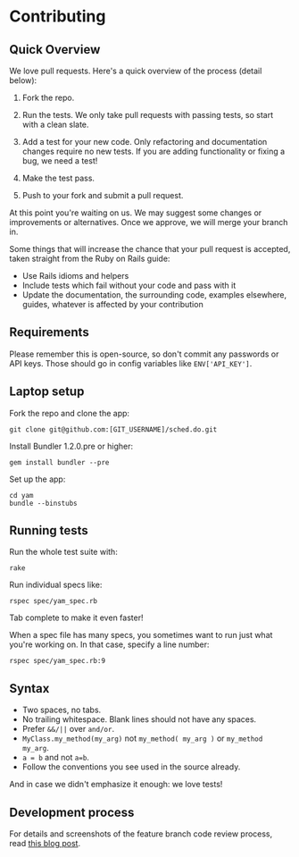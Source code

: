 Contributing
============


Quick Overview
--------------

We love pull requests. Here's a quick overview of the process (detail below):

1. Fork the repo.

2. Run the tests. We only take pull requests with passing tests, so start with a clean slate.

3. Add a test for your new code. Only refactoring and documentation changes require no new tests. If you are adding functionality or fixing a bug, we need a test!

4. Make the test pass.

5. Push to your fork and submit a pull request.

At this point you're waiting on us. We may suggest some changes or improvements or alternatives. Once we approve, we will merge your branch in.

Some things that will increase the chance that your pull request is accepted, taken straight from the Ruby on Rails guide:

* Use Rails idioms and helpers
* Include tests which fail without your code and pass with it
* Update the documentation, the surrounding code, examples elsewhere, guides, whatever is affected by your contribution


Requirements
--------------

Please remember this is open-source, so don't commit any passwords or API keys.
Those should go in config variables like `ENV['API_KEY']`.


Laptop setup
------------

Fork the repo and clone the app:

    git clone git@github.com:[GIT_USERNAME]/sched.do.git


Install Bundler 1.2.0.pre or higher:

    gem install bundler --pre

Set up the app:

    cd yam
    bundle --binstubs


Running tests
-------------

Run the whole test suite with:

    rake

Run individual specs like:

    rspec spec/yam_spec.rb

Tab complete to make it even faster!

When a spec file has many specs, you sometimes want to run just what you're
working on. In that case, specify a line number:

    rspec spec/yam_spec.rb:9


Syntax
------

* Two spaces, no tabs.
* No trailing whitespace. Blank lines should not have any spaces.
* Prefer `&&/||` over `and/or`.
* `MyClass.my_method(my_arg)` not `my_method( my_arg )` or `my_method my_arg`.
* `a = b` and not `a=b`.
* Follow the conventions you see used in the source already.

And in case we didn't emphasize it enough: we love tests!


Development process
-------------------

For details and screenshots of the feature branch code review process,
read [this blog post](http://robots.thoughtbot.com/post/2831837714/feature-branch-code-reviews).
